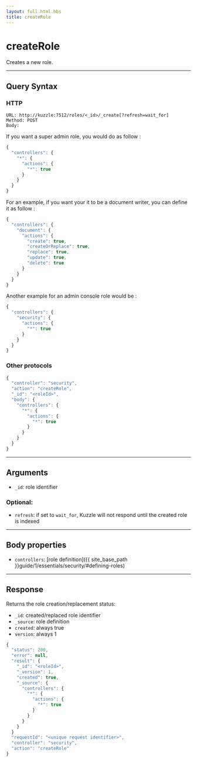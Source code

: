 ```yaml
---
layout: full.html.hbs
title: createRole
---
```


# createRole

Creates a new role.

---

## Query Syntax

### HTTP

```http
URL: http://kuzzle:7512/roles/<_id>/_create[?refresh=wait_for]
Method: POST  
Body:
```

If you want a super admin role, you would do as follow :
```js
{
  "controllers": {
    "*": {
      "actions": {
        "*": true
      }
    }
  }
}
```

For an example, if you want your it to be a document writer, you can define it as follow :

```js
{
  "controllers": {
    "document": {
      "actions": {
        "create": true,
        "createOrReplace": true,
        "replace": true,
        "update": true,
        "delete": true
      }
    }
  }
}
```

Another example for an admin console role would be :

```js
{
  "controllers": {
    "security": {
      "actions": {
        "*": true
      }
    }
  }
}
```

### Other protocols

```js
{
  "controller": "security",
  "action": "createRole",
  "_id": "<roleId>",
  "body": {
    "controllers": {
      "*": {
        "actions": {
          "*": true
        }
      }
    }
  }
}
```

---

## Arguments

* `_id`: role identifier

### Optional:

* `refresh`: if set to `wait_for`, Kuzzle will not respond until the created role is indexed

---

## Body properties

* `controllers`: [role definition]({{ site_base_path }}guide/1/essentials/security/#defining-roles)

---

## Response

Returns the role creation/replacement status:

* `_id`: created/replaced role identifier
* `_source`: role definition
* `created`: always true
* `version`: always 1

```javascript
{
  "status": 200,                     
  "error": null,                     
  "result": {
    "_id": "<roleId>",
    "_version": 1,
    "created": true,
    "_source": {
      "controllers": {
        "*": {
          "actions": {
            "*": true
          }
        }
      }
    }
  }
  "requestId": "<unique request identifier>",
  "controller": "security",
  "action": "createRole"
}
```
